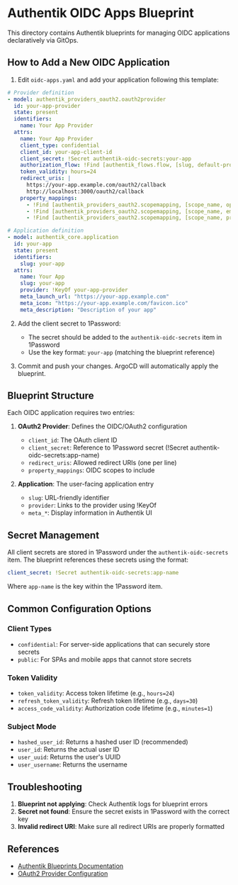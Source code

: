 # Authentik OIDC Apps Blueprint

This directory contains Authentik blueprints for managing OIDC applications declaratively via GitOps.

## How to Add a New OIDC Application

1. Edit `oidc-apps.yaml` and add your application following this template:

```yaml
# Provider definition
- model: authentik_providers_oauth2.oauth2provider
  id: your-app-provider
  state: present
  identifiers:
    name: Your App Provider
  attrs:
    name: Your App Provider
    client_type: confidential
    client_id: your-app-client-id
    client_secret: !Secret authentik-oidc-secrets:your-app
    authorization_flow: !Find [authentik_flows.flow, [slug, default-provider-authorization-implicit-consent]]
    token_validity: hours=24
    redirect_uris: |
      https://your-app.example.com/oauth2/callback
      http://localhost:3000/oauth2/callback
    property_mappings:
      - !Find [authentik_providers_oauth2.scopemapping, [scope_name, openid]]
      - !Find [authentik_providers_oauth2.scopemapping, [scope_name, email]]
      - !Find [authentik_providers_oauth2.scopemapping, [scope_name, profile]]

# Application definition
- model: authentik_core.application
  id: your-app
  state: present
  identifiers:
    slug: your-app
  attrs:
    name: Your App
    slug: your-app
    provider: !KeyOf your-app-provider
    meta_launch_url: "https://your-app.example.com"
    meta_icon: "https://your-app.example.com/favicon.ico"
    meta_description: "Description of your app"
```

2. Add the client secret to 1Password:
   - The secret should be added to the `authentik-oidc-secrets` item in 1Password
   - Use the key format: `your-app` (matching the blueprint reference)

3. Commit and push your changes. ArgoCD will automatically apply the blueprint.

## Blueprint Structure

Each OIDC application requires two entries:

1. **OAuth2 Provider**: Defines the OIDC/OAuth2 configuration
   - `client_id`: The OAuth client ID
   - `client_secret`: Reference to 1Password secret (!Secret authentik-oidc-secrets:app-name)
   - `redirect_uris`: Allowed redirect URIs (one per line)
   - `property_mappings`: OIDC scopes to include

2. **Application**: The user-facing application entry
   - `slug`: URL-friendly identifier
   - `provider`: Links to the provider using !KeyOf
   - `meta_*`: Display information in Authentik UI

## Secret Management

All client secrets are stored in 1Password under the `authentik-oidc-secrets` item. The blueprint references these secrets using the format:

```yaml
client_secret: !Secret authentik-oidc-secrets:app-name
```

Where `app-name` is the key within the 1Password item.

## Common Configuration Options

### Client Types
- `confidential`: For server-side applications that can securely store secrets
- `public`: For SPAs and mobile apps that cannot store secrets

### Token Validity
- `token_validity`: Access token lifetime (e.g., `hours=24`)
- `refresh_token_validity`: Refresh token lifetime (e.g., `days=30`)
- `access_code_validity`: Authorization code lifetime (e.g., `minutes=1`)

### Subject Mode
- `hashed_user_id`: Returns a hashed user ID (recommended)
- `user_id`: Returns the actual user ID
- `user_uuid`: Returns the user's UUID
- `user_username`: Returns the username

## Troubleshooting

1. **Blueprint not applying**: Check Authentik logs for blueprint errors
2. **Secret not found**: Ensure the secret exists in 1Password with the correct key
3. **Invalid redirect URI**: Make sure all redirect URIs are properly formatted

## References

- [Authentik Blueprints Documentation](https://docs.goauthentik.io/docs/blueprints/)
- [OAuth2 Provider Configuration](https://docs.goauthentik.io/docs/providers/oauth2/)